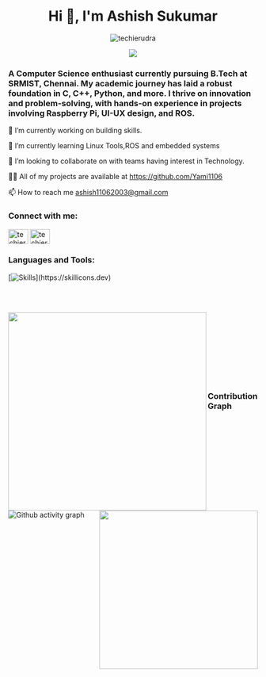 <h1 align="center">Hi 👋, I'm Ashish Sukumar</h1>


<p align="center"> <img src="https://komarev.com/ghpvc/?username=Yami1106&label=Profile%20views&color=0e75b6&style=flat" alt="techierudra" /> </p>

<p align="center"> <img src="https://github-profile-trophy.vercel.app/?username=Yami1106&theme=onedark&row=1" />
</p>

<h3>A Computer Science enthusiast currently pursuing B.Tech at SRMIST, Chennai. My academic journey has laid a robust foundation in C, C++, Python, and more. I thrive on innovation and problem-solving, with hands-on experience in projects involving Raspberry Pi, UI-UX design, and ROS.</h3>



🔭 I’m currently working on building skills.

🌱 I’m currently learning Linux Tools,ROS and embedded systems

👯 I’m looking to collaborate on with teams having interest in Technology.

👨‍💻 All of my projects are available at https://github.com/Yami1106

📫 How to reach me ashish11062003@gmail.com

<h3 align="left">Connect with me:</h3>
<p align="left">
<a href="https://www.linkedin.com/in/ashish-sukumar-086663272/" target="blank"><img align="center" src="https://raw.githubusercontent.com/rahuldkjain/github-profile-readme-generator/master/src/images/icons/Social/linked-in-alt.svg" alt="techierudra" height="30" width="40" /></a>
<a href="https://www.instagram.com/y11ami06/" target="blank"><img align="center" src="https://raw.githubusercontent.com/rahuldkjain/github-profile-readme-generator/master/src/images/icons/Social/instagram.svg" alt="techierudra" height="30" width="40" /></a>




<h3 align="left">Languages and Tools:</h3>

[![Skills](https://skillicons.dev/icons?i=c,cpp,python,arduino,raspberrypi,git,github,figma,js,html,css,react,nodejs,linux,mysql,sqlite,vscode,autocad,)](https://skillicons.dev)


<br><br>
<!-- Statistics -->
<p align="left">
  <img align="left" src="https://github-readme-stats.vercel.app/api?username=Yami1106&theme=tokyonight&count_private=true&include_all_commits=true&show_icons=true&custom_title=%23%20GitHub%20Stats%20%E2%9C%85" width="400px"  />
  
  <img align="right" src="https://github-readme-stats.vercel.app/api/top-langs/?username=Yami1106&theme=tokyonight&layout=compact&langs_count=10&custom_title=%23%20Most%20Used%20Languages%20%F0%9F%91%A8%F0%9F%8F%BD%E2%80%8D%F0%9F%92%BB" width="320px" />
</p>

<br><br><br><br><br><br><br><br>


### Contribution Graph
![Github activity graph](https://github-readme-activity-graph.vercel.app/graph?username=Yami1106&theme=github-compact)


<!---
Yami1106/Yami1106 is a ✨ special ✨ repository because its `README.md` (this file) appears on your GitHub profile.
You can click the Preview link to take a look at your changes.
--->
